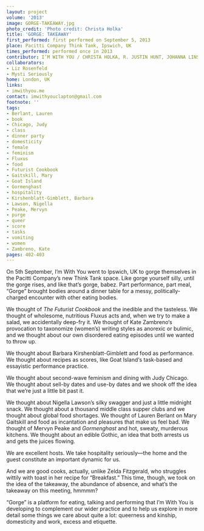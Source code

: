 ```yaml
---
layout: project
volume: '2013'
image: GORGE-TAKEAWAY.jpg
photo_credit: 'Photo credit: Christa Holka'
title: 'GORGE: TAKEAWAY'
first_performed: first performed on September 5, 2013
place: Pacitti Company Think Tank, Ipswich, UK
times_performed: performed once in 2013
contributor: I’M WITH YOU / CHRISTA HOLKA, R. JUSTIN HUNT, JOHANNA LINSLEY
collaborators:
- Liz Rosenfeld
- Mysti Seriously
home: London, UK
links:
- imwithyou.me
contact: imwithyouclapton@gmail.com
footnote: ''
tags:
- Berlant, Lauren
- book
- Chicago, Judy
- class
- dinner party
- domesticity
- female
- feminism
- Fluxus
- food
- Futurist Cookbook
- Gaitskill, Mary
- Goat Island
- Gormenghast
- hospitality
- Kirshenblatt-Gimblett, Barbara
- Lawson, Nigella
- Peake, Mervyn
- purge
- queer
- score
- tasks
- vomiting
- women
- Zambreno, Kate
pages: 402-403
---
```


On 5th September, I’m With You went to Ipswich, UK to gorge themselves in the Pacitti Company’s new Think Tank space. Like gorge yourself silly, until the gorge rises, and like that’s gorge, babez. Part performance, part meal, “Gorge” brought bodies around a dinner table for a messy, politically-charged encounter with other eating bodies.

We thought of _The Futurist Cookbook_ and the inedible and the tasteless. We thought of wholesome, nutritious Fluxus acts and, when we try to make a salad, we accidentally deep-fry it. We thought of Kate Zambreno‘s provocation to taxonomize (women’s) writing styles as anorexic or bulimic, and we thought about our own disordered eating episodes until we wanted to throw up.

We thought about Barbara Kirshenblatt-Gimblett and food as performance. We thought about recipes as scores, like Goat Island‘s task-based and essayistic performance practice.

We thought about second-wave feminism and dining with Judy Chicago. We thought about sell-by dates and use-by dates and we shook off the idea that we’re just a little bit past it.

We thought about Nigella Lawson’s silky swagger and just a little midnight snack. We thought about a thousand middle class supper clubs and we thought about global food shortages. We thought of Lauren Berlant on Mary Gaitskill and food as incantation and pleasures that make us feel bad. We thought of Mervyn Peake and _Gormenghast_ and hot, sweaty, murderous kitchens. We thought about an edible Gothic, an idea that both arrests us and gets the juices flowing.

We are excellent hosts. We take hospitality seriously—the home and the guest constitute an important dynamic for us.

And we are good cooks, actually, unlike Zelda Fitzgerald, who struggles wittily with toast in her recipe for “Breakfast.” This time, though, we took on the idea of the takeaway, the abundance of absence, and what’s the takeaway on this meeting, hmmmm?

“Gorge” is a platform for eating, talking and performing that I’m With You is developing to complement our wider practice and to help us explore in more detail some things we care about quite a lot: queerness and kinship, domesticity and work, excess and etiquette.
